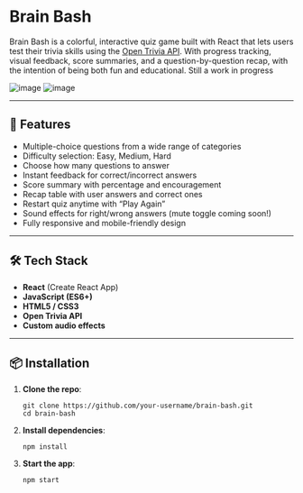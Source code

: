 # Brain Bash

Brain Bash is a colorful, interactive quiz game built with React that lets users test their trivia skills using the [Open Trivia API](https://opentdb.com/). With progress tracking, visual feedback, score summaries, and a question-by-question recap, with the intention of being both fun and educational. Still a work in progress

![image](https://github.com/user-attachments/assets/bb270255-cef2-48c8-abfd-f56fd098e2d4)
![image](https://github.com/user-attachments/assets/e9f3c89d-10ef-4e55-a4c1-616dc98c009b)


---

## 🚀 Features

- Multiple-choice questions from a wide range of categories
- Difficulty selection: Easy, Medium, Hard
- Choose how many questions to answer
- Instant feedback for correct/incorrect answers
- Score summary with percentage and encouragement
- Recap table with user answers and correct ones
- Restart quiz anytime with “Play Again”
- Sound effects for right/wrong answers (mute toggle coming soon!)
- Fully responsive and mobile-friendly design

---

## 🛠️ Tech Stack

- **React** (Create React App)
- **JavaScript (ES6+)**
- **HTML5 / CSS3**
- **Open Trivia API**
- **Custom audio effects**

---

## 📦 Installation

1. **Clone the repo**:
   ``` 
   git clone https://github.com/your-username/brain-bash.git
   cd brain-bash
   ```
2. **Install dependencies**:
    ```
   npm install
    ```
4. **Start the app**:
    ```
   npm start
    ```    
